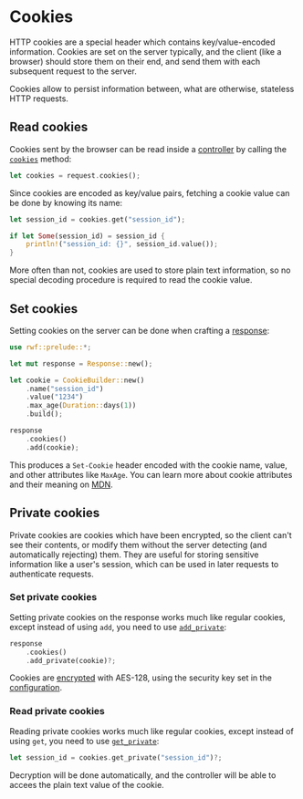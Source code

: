 # Cookies

HTTP cookies are a special header which contains key/value-encoded information. Cookies are set on the server typically, and the client (like a browser) should store them on their end, and send them with each
subsequent request to the server.

Cookies allow to persist information between, what are otherwise, stateless HTTP requests.

## Read cookies

Cookies sent by the browser can be read inside a [controller](../) by calling the [`cookies`](https://docs.rs/rwf/latest/rwf/http/request/struct.Request.html#method.cookies) method:

```rust
let cookies = request.cookies();
```

Since cookies are encoded as key/value pairs, fetching a cookie value can be done by knowing its name:

```rust
let session_id = cookies.get("session_id");

if let Some(session_id) = session_id {
    println!("session_id: {}", session_id.value());
}
```

More often than not, cookies are used to store plain text information, so no special decoding procedure is required to read the cookie value.

## Set cookies

Setting cookies on the server can be done when crafting a [response](../response):

```rust
use rwf::prelude::*;

let mut response = Response::new();

let cookie = CookieBuilder::new()
    .name("session_id")
    .value("1234")
    .max_age(Duration::days(1))
    .build();

response
    .cookies()
    .add(cookie);
```

This produces a `Set-Cookie` header encoded with the cookie name, value, and other attributes like `MaxAge`. You can learn more about cookie attributes and their meaning on [MDN](https://developer.mozilla.org/en-US/docs/Web/HTTP/Headers/Set-Cookie).

## Private cookies

Private cookies are cookies which have been encrypted, so the client can't see their contents, or modify them without the server detecting (and automatically rejecting) them.
They are useful for storing sensitive information like a user's session, which can be used in later requests to authenticate requests.

### Set private cookies

Setting private cookies on the response works much like regular cookies, except instead of using `add`, you need to use [`add_private`](https://docs.rs/rwf/latest/rwf/http/cookies/struct.Cookies.html#method.add_private):

```rust
response
    .cookies()
    .add_private(cookie)?;
```

Cookies are [encrypted](../../encryption) with AES-128, using the security key set in the [configuration](../../configuration).


### Read private cookies

Reading private cookies works much like regular cookies, except instead of using `get`, you need to use [`get_private`](https://docs.rs/rwf/latest/rwf/http/cookies/struct.Cookies.html#method.get_private):

```rust
let session_id = cookies.get_private("session_id")?;
```

Decryption will be done automatically, and the controller will be able to accees the plain text value of the cookie.
